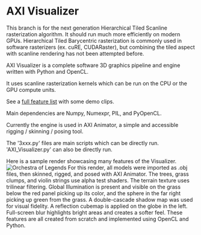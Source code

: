 # AXI Visualizer

This branch is for the next generation Hierarchical Tiled Scanline rasterization algorithm. It should run much more efficiently on modern GPUs. Hierarchical Tiled Barycentric rasterization is commonly used in software rasterizers (ex. cuRE, CUDARaster), but combining the tiled aspect with scanline rendering has not been attempted before.

AXI Visualizer is a complete software 3D graphics pipeline and engine written with Python and OpenCL.

It uses scanline rasterization kernels which can be run on the CPU or the GPU compute units.

See a [full feature list](http://axi.rf.gd/Visualizer/Features.html) with some demo clips.

Main dependencies are Numpy, Numexpr, PIL, and PyOpenCL.

Currently the engine is used in AXI Animator, a simple and accessible rigging / skinning / posing tool.

The '3xxx.py' files are main scripts which can be directly run.
'AXI_Visualizer.py' can also be directly run.

Here is a sample render showcasing many features of the Visualizer.
![Orchestra of Legends](https://agentxindustries.neocities.org/Backgrounds/Visualizerbg4.png)
For this render, all models were imported as .obj files, then skinned, rigged, and posed with AXI Animator. The trees, grass clumps, and violin strings use alpha test shaders. The terrain texture uses trilinear filtering. Global Illumination is present and visible on the grass below the red panel picking up its color, and the sphere in the far right picking up green from the grass. A double-cascade shadow map was used for visual fidelity. A reflection cubemap is applied on the globe in the left. Full-screen blur highlights bright areas and creates a softer feel. These features are all created from scratch and implemented using OpenCL and Python.
